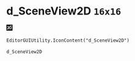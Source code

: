 # d_SceneView2D `16x16`
<img src="/img/d_SceneView2D.png" width=16 height=16>

``` CSharp
EditorGUIUtility.IconContent("d_SceneView2D")
```
```
d_SceneView2D
```
